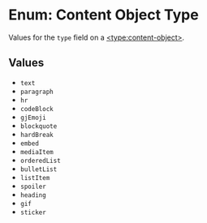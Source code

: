 # Enum: Content Object Type

Values for the `type` field on a [\<type:content-object\>](/docs/types/content-object.md).

## Values

-   `text`
-   `paragraph`
-   `hr`
-   `codeBlock`
-   `gjEmoji`
-   `blockquote`
-   `hardBreak`
-   `embed`
-   `mediaItem`
-   `orderedList`
-   `bulletList`
-   `listItem`
-   `spoiler`
-   `heading`
-   `gif`
-   `sticker`
